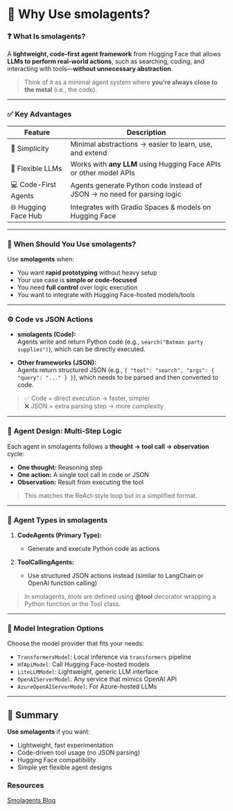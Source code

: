 # 🧠 Why Use **smolagents**?

### ❓ **What Is smolagents?**
A **lightweight, code-first agent framework** from Hugging Face that allows **LLMs to perform real-world actions**, such as searching, coding, and interacting with tools—**without unnecessary abstraction**.

> Think of it as a minimal agent system where **you’re always close to the metal** (i.e., the code).

---

### ✅ **Key Advantages**

| Feature               | Description                                                                 |
|-----------------------|-----------------------------------------------------------------------------|
| 🧩 Simplicity          | Minimal abstractions → easier to learn, use, and extend                    |
| 🔁 Flexible LLMs       | Works with **any LLM** using Hugging Face APIs or other model APIs         |
| 💻 Code-First Agents   | Agents generate Python code instead of JSON → no need for parsing logic    |
| 🌐 Hugging Face Hub    | Integrates with Gradio Spaces & models on Hugging Face                     |

---

### 📌 **When Should You Use smolagents?**

Use **smolagents** when:
- You want **rapid prototyping** without heavy setup
- Your use case is **simple or code-focused**
- You need **full control** over logic execution
- You want to integrate with Hugging Face-hosted models/tools

---

### ⚙️ **Code vs JSON Actions**

- **smolagents (Code):**  
  Agents write and return Python code (e.g., `search("Batman party supplies")`), which can be directly executed.

- **Other frameworks (JSON):**  
  Agents return structured JSON (e.g., `{ "tool": "search", "args": { "query": "..." } }`), which needs to be parsed and then converted to code.

> ✅ Code = direct execution → faster, simpler  
> ❌ JSON = extra parsing step → more complexity

---

### 🧠 **Agent Design: Multi-Step Logic**

Each agent in smolagents follows a **thought → tool call → observation** cycle:

- **One thought:** Reasoning step
- **One action:** A single tool call in code or JSON
- **Observation:** Result from executing the tool

> This matches the ReAct-style loop but in a simplified format.

---

### 🤖 **Agent Types in smolagents**

1. **CodeAgents (Primary Type):**
   - Generate and execute Python code as actions

2. **ToolCallingAgents:**
   - Use structured JSON actions instead (similar to LangChain or OpenAI function calling)

> In smolagents, *tools* are defined using **@tool** decorator wrapping a Python function or the Tool class.
---

### 🔌 **Model Integration Options**

Choose the model provider that fits your needs:
- `TransformersModel`: Local inference via `transformers` pipeline
- `HfApiModel`: Call Hugging Face-hosted models
- `LiteLLMModel`: Lightweight, generic LLM interface
- `OpenAIServerModel`: Any service that mimics OpenAI API
- `AzureOpenAIServerModel`: For Azure-hosted LLMs

---

## 🧭 Summary

**Use smolagents** if you want:
- Lightweight, fast experimentation
- Code-driven tool usage (no JSON parsing)
- Hugging Face compatibility
- Simple yet flexible agent designs

### Resources
[Smolagents Blog](https://huggingface.co/blog/smolagents)
